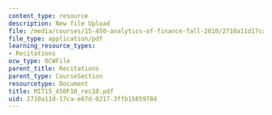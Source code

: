 ```yaml
---
content_type: resource
description: New file Upload
file: /media/courses/15-450-analytics-of-finance-fall-2010/2710a11d17cae67d02173ffb15859784_MIT15_450F10_rec10.pdf
file_type: application/pdf
learning_resource_types:
- Recitations
ocw_type: OCWFile
parent_title: Recitations
parent_type: CourseSection
resourcetype: Document
title: MIT15_450F10_rec10.pdf
uid: 2710a11d-17ca-e67d-0217-3ffb15859784
---
```

